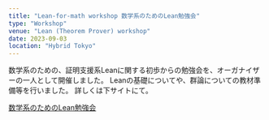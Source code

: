 ```yaml
---
title: "Lean-for-math workshop 数学系のためのLean勉強会"
type: "Workshop"
venue: "Lean (Theorem Prover) workshop"
date: 2023-09-03
location: "Hybrid Tokyo"
---
```


数学系のための、証明支援系Leanに関する初歩からの勉強会を、オーガナイザーの一人として開催しました。
Leanの基礎についてや、群論についての教材準備等を行いました。
詳しくは下サイトにて。

[数学系のためのLean勉強会](https://haruhisa-enomoto.github.io/lean-math-workshop/)